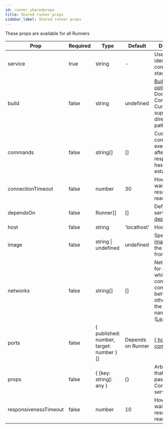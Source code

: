 ```yaml
---
id: runner_sharedprops
title: Shared runner props
sidebar_label: Shared runner props
---
```


These props are available for all Runners

| Prop                  | Required | Type                                    | Default           | Description                                                                                                                                                                                              |
| --------------------- | -------- | --------------------------------------- | ----------------- | -------------------------------------------------------------------------------------------------------------------------------------------------------------------------------------------------------- |
| service               | true     | string                                  | -                 | Used as an identifier of the container in the stack                                                                                                                                                      |
| build                 | false    | string                                  | undefined         | [Build time options](https://docs.docker.com/compose/compose-file/#build) for Docker Compose. Currently supports directory paths.                                                                        |
| commands              | false    | string[]                                | []                | Custom commands that execute _once_ after service responsiveness has been established                                                                                                                    |
| connectionTimeout     | false    | number                                  | 30                | How long to wait for the resource to be reachable                                                                                                                                                        |
| dependsOn             | false    | Runner[]                                | []                | Defines the service's [dependencies](https://docs.docker.com/compose/compose-file/#depends_on)                                                                                                           |
| host                  | false    | string                                  | 'localhost'       | Hostname                                                                                                                                                                                                 |
| image                 | false    | string &#124; undefined                 | undefined         | Specify the [image](https://docs.docker.com/compose/compose-file/#image) to start the container from                                                                                                     |
| networks              | false    | string[]                                | []                | Networks used for determining which containers can communicate between each other through the service name as a host ([Learn more](https://docs.docker.com/compose/networking/#specify-custom-networks)) |
| ports                 | false    | { published: number, target: number }[] | Depends on Runner | [{ hostPort: containerPort }](https://docs.docker.com/compose/compose-file/#long-syntax-1)                                                                                                               |
| props                 | false    | { [key: string]: any }                  | {}                | Arbitrary props that'll be passed to the Compose service                                                                                                                                                 |
| responsivenessTimeout | false    | number                                  | 10                | How long to wait for the resource to be reachable                                                                                                                                                        |
